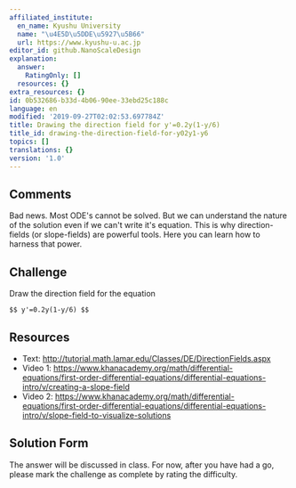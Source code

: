 ```yaml
---
affiliated_institute:
  en_name: Kyushu University
  name: "\u4E5D\u5DDE\u5927\u5B66"
  url: https://www.kyushu-u.ac.jp
editor_id: github.NanoScaleDesign
explanation:
  answer:
    RatingOnly: []
  resources: {}
extra_resources: {}
id: 0b532686-b33d-4b06-90ee-33ebd25c188c
language: en
modified: '2019-09-27T02:02:53.697784Z'
title: Drawing the direction field for y'=0.2y(1-y/6)
title_id: drawing-the-direction-field-for-y02y1-y6
topics: []
translations: {}
version: '1.0'
---
```


## Comments
Bad news. Most ODE's cannot be solved. But we can understand the nature of the solution even if we can't write it's equation. This is why direction-fields (or slope-fields) are powerful tools. Here you can learn how to harness that power.

## Challenge
Draw the direction field for the equation

`$$ y'=0.2y(1-y/6) $$`

## Resources
- Text: http://tutorial.math.lamar.edu/Classes/DE/DirectionFields.aspx
- Video 1: https://www.khanacademy.org/math/differential-equations/first-order-differential-equations/differential-equations-intro/v/creating-a-slope-field
- Video 2: https://www.khanacademy.org/math/differential-equations/first-order-differential-equations/differential-equations-intro/v/slope-field-to-visualize-solutions


## Solution Form
The answer will be discussed in class. For now, after you have had a go, please mark the challenge as complete by rating the difficulty.
